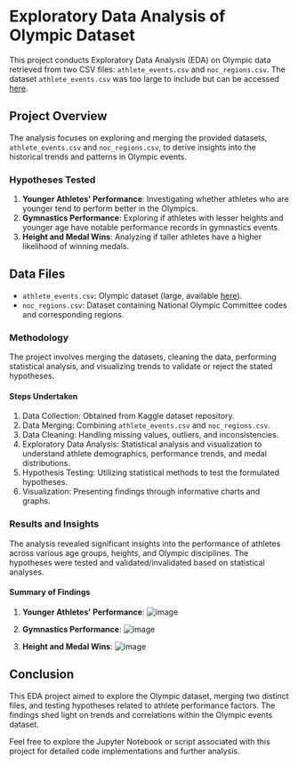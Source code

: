 # Exploratory Data Analysis of Olympic Dataset

This project conducts Exploratory Data Analysis (EDA) on Olympic data retrieved from two CSV files: `athlete_events.csv` and `noc_regions.csv`. The dataset `athlete_events.csv` was too large to include but can be accessed [here](https://www.kaggle.com/datasets/heesoo37/120-years-of-olympic-history-athletes-and-results).

## Project Overview
The analysis focuses on exploring and merging the provided datasets, `athlete_events.csv` and `noc_regions.csv`, to derive insights into the historical trends and patterns in Olympic events.

### Hypotheses Tested
1. **Younger Athletes' Performance**: Investigating whether athletes who are younger tend to perform better in the Olympics.
2. **Gymnastics Performance**: Exploring if athletes with lesser heights and younger age have notable performance records in gymnastics events.
3. **Height and Medal Wins**: Analyzing if taller athletes have a higher likelihood of winning medals.

## Data Files
- `athlete_events.csv`: Olympic dataset (large, available [here](https://www.kaggle.com/datasets/heesoo37/120-years-of-olympic-history-athletes-and-results)).
- `noc_regions.csv`: Dataset containing National Olympic Committee codes and corresponding regions.

### Methodology
The project involves merging the datasets, cleaning the data, performing statistical analysis, and visualizing trends to validate or reject the stated hypotheses.

#### Steps Undertaken
1. Data Collection: Obtained from Kaggle dataset repository.
2. Data Merging: Combining `athlete_events.csv` and `noc_regions.csv`.
3. Data Cleaning: Handling missing values, outliers, and inconsistencies.
4. Exploratory Data Analysis: Statistical analysis and visualization to understand athlete demographics, performance trends, and medal distributions.
5. Hypothesis Testing: Utilizing statistical methods to test the formulated hypotheses.
6. Visualization: Presenting findings through informative charts and graphs.

### Results and Insights
The analysis revealed significant insights into the performance of athletes across various age groups, heights, and Olympic disciplines. The hypotheses were tested and validated/invalidated based on statistical analyses.

#### Summary of Findings
1. **Younger Athletes' Performance**: ![image](https://github.com/Soumik0811/Olympics-EDA/assets/91133940/17dab1ab-24de-4070-b18b-07c81972c5b3)

2. **Gymnastics Performance**: ![image](https://github.com/Soumik0811/Olympics-EDA/assets/91133940/dd0e56fc-119d-4ded-b538-5e9e6100801d)

3. **Height and Medal Wins**: ![image](https://github.com/Soumik0811/Olympics-EDA/assets/91133940/a9058f01-d5c2-444b-8d04-201b1f00173c)

## Conclusion
This EDA project aimed to explore the Olympic dataset, merging two distinct files, and testing hypotheses related to athlete performance factors. The findings shed light on trends and correlations within the Olympic events dataset.

Feel free to explore the Jupyter Notebook or script associated with this project for detailed code implementations and further analysis.
